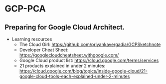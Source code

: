 # GCP-PCA
## Preparing for Google Cloud Architect.
* Learning resources
  * The Cloud Girl:  https://github.com/priyankavergadia/GCPSketchnote
  * Developer Cheat Sheet: https://googlecloudcheatsheet.withgoogle.com/
  * Google Cloud product list:  https://cloud.google.com/terms/services
  * 21 products explained in under 2 minutes: https://cloud.google.com/blog/topics/inside-google-cloud/21-google-cloud-tools-each-explained-under-2-minutes

